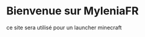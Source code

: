 <html>
<head>
<title>MyleniaFR Launcher</title>
</head>
<body>
<h1>Bienvenue sur MyleniaFR</h1>
<p>ce site sera utilisé pour un launcher minecraft</p>
</body>
</html>
